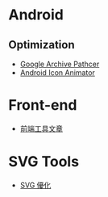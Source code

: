 # Android
## Optimization
- [Google Archive Pathcer](https://github.com/andrewhayden/archive-patcher/blob/master/README.md)
- [Android Icon Animator](https://github.com/romannurik/AndroidIconAnimator)

# Front-end

- [前端工具文章](https://www.sitepoint.com/front-end-tools-my-favorite-finds-of-2016/?utm_content=buffer55cf4&utm_medium=social&utm_source=facebook.com&utm_campaign=buffer)

# SVG Tools
- [SVG 優化](https://jakearchibald.github.io/svgomg/)
